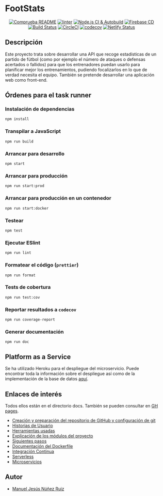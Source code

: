 # FootStats
<div align="center">
    <a href="https://github.com/ManuelJNunez/TFG/workflows/Comprueba%20README/badge.svg"><img alt="Comprueba README" src="https://github.com/ManuelJNunez/TFG/workflows/Comprueba%20README/badge.svg"></a>
    <a href="https://github.com/ManuelJNunez/footStats/workflows/linter/badge.svg"><img alt="linter" src="https://github.com/ManuelJNunez/footStats/workflows/linter/badge.svg"></a>
    <a href="https://github.com/ManuelJNunez/footStats/workflows/Node.js%20CI%20&%20Autobuild/badge.svg"><img alt="Node.js CI & Autobuild" src="https://github.com/ManuelJNunez/footStats/workflows/Node.js%20CI%20&%20Autobuild/badge.svg"></a>
    <a href="https://github.com/ManuelJNunez/footStats/workflows/Firebase%20CD/badge.svg"><img alt="Firebase CD" src="https://github.com/ManuelJNunez/footStats/workflows/Firebase%20CD/badge.svg"></a>
    <a href="https://travis-ci.com/ManuelJNunez/footStats"><img alt="Build Status" src="https://travis-ci.com/ManuelJNunez/footStats.svg?branch=master"></a>
    <a href="https://circleci.com/gh/ManuelJNunez/footStats"><img alt="CircleCI" src="https://circleci.com/gh/ManuelJNunez/footStats.svg?style=svg"></a>
    <a href="https://codecov.io/gh/ManuelJNunez/footStats"><img alt="codecov" src="https://codecov.io/gh/ManuelJNunez/footStats/branch/master/graph/badge.svg?token=PDG35I3X2I"></a>
    <a href="https://app.netlify.com/sites/footstats/deploys"><img alt="Netlify Status" src="https://api.netlify.com/api/v1/badges/06df7745-42b4-48a5-8960-7428cca8542e/deploy-status"></a>
</div>


## Descripción
Este proyecto trata sobre desarrollar una API que recoge estadísticas de un partido de fútbol (como por ejemplo el número de ataques o defensas acertados o fallidos) para que los entrenadores puedan usarlo para planificar mejor los entrenamientos, pudiendo focalizarlos en lo que de verdad necesita el equipo. También se pretende desarrollar una aplicación web como front-end.

## Órdenes para el task runner
### Instalación de dependencias

    npm install

### Transpilar a JavaScript

    npm run build

### Arrancar para desarrollo

    npm start

### Arrancar para producción

    npm run start:prod

### Arrancar para producción en un contenedor

    npm run start:docker

### Testear

    npm test

### Ejecutar ESlint

    npm run lint

### Formatear el código (`prettier`)

    npm run format

### Tests de cobertura

    npm run test:cov

### Reportar resultados a `codecov`

    npm run coverage-report

### Generar documentación

    npm run doc

## Platform as a Service

Se ha utilizado Heroku para el despliegue del microservicio. Puede encontrar toda la información sobre el despliegue así como de la implementación de la base de datos [aquí](https://github.com/ManuelJNunez/footStats/blob/master/docs/heroku.md).

## Enlaces de interés
Todos ellos están en el directorio docs. También se pueden consultar en [GH pages](https://manueljnunez.github.io/footStats/).
- [Creación y preparación del repositorio de GitHub y configuración de git](https://github.com/ManuelJNunez/footStats/blob/master/docs/git-setup.md)
- [Historias de Usuario](https://github.com/ManuelJNunez/footStats/blob/master/docs/HU.md)
- [Herramientas usadas](https://github.com/ManuelJNunez/footStats/blob/master/docs/herramientas.md)
- [Explicación de los módulos del proyecto](https://github.com/ManuelJNunez/footStats/blob/master/docs/modulos.md)
- [Siguientes pasos](https://github.com/ManuelJNunez/footStats/blob/master/docs/siguientespasos.md)
- [Documentación del Dockerfile](https://github.com/ManuelJNunez/footStats/blob/master/docs/docker.md)
- [Integración Continua](https://github.com/ManuelJNunez/footStats/blob/master/docs/ci.md)
- [Serverless](https://github.com/ManuelJNunez/footStats/blob/master/docs/serverless.md)
- [Microservicios](https://github.com/ManuelJNunez/footStats/blob/master/docs/microservicios.md)

## Autor
- [Manuel Jesús Núñez Ruiz](https://github.com/ManuelJNunez)

